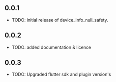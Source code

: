 ## 0.0.1

* TODO: initial release of device_info_null_safety.

## 0.0.2

* TODO: added documentation & licence 

## 0.0.3

* TODO: Upgraded flutter sdk and plugin version's 
